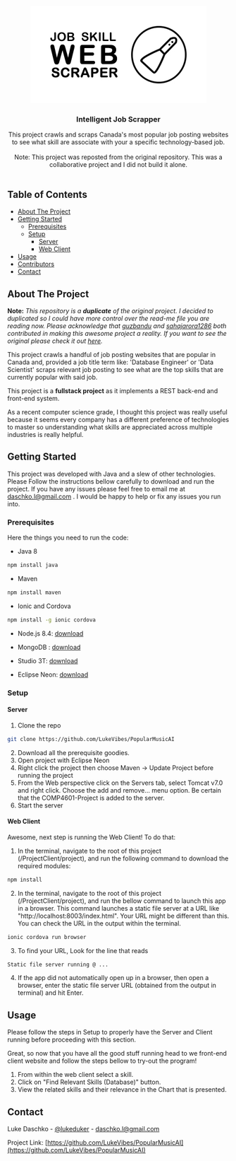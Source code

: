 
<!-- PROJECT LOGO -->
<br />
<p align="center">
  <a href="https://github.com/othneildrew/Best-README-Template">
    <img src="scraper.jpg" alt="Logo">
  </a>

  <h3 align="center">Intelligent Job Scrapper</h3>

  <p align="center">
  This project crawls and scraps Canada's most popular job posting websites to see what skill are associate with your a specific technology-based job.
    <br />
    <br />
   Note: This project was reposted from the original repository. This was a collaborative project and I did not build it alone.
   <br />
    <br />
  </p>
</p>




<!-- TABLE OF CONTENTS -->
## Table of Contents
* [About The Project](#about-the-project)
* [Getting Started](#getting-started)
  * [Prerequisites](#prerequisites)
  * [Setup](#setup)
	  *  [Server](#server)
	  * [Web Client](#web-client)
 * [Usage](#usage)
* [Contributors](#Contributors)
* [Contact](#contact)




<!-- ABOUT THE PROJECT -->
## About The Project


**Note:** *This repository is a **duplicate** of the original project. I decided to duplicated so I could have more control over the read-me file you are reading now. Please acknowledge that [guzbandu](https://github.com/guzbandu) and [sahajarora1286](https://github.com/sahajarora1286) both contributed in making this awesome project a reality. If you want to see the original please check it out [here](https://github.com/guzbandu/comp4601-Project).*

This project crawls a handful of job posting websites that are popular in Canada and, provided a job title term like: 'Database Engineer' or 'Data Scientist' scraps relevant job posting to see what are the top skills that are currently popular with said job. 

This project is a **fullstack project** as it implements a REST back-end and front-end system.

As a recent computer science grade, I thought this project was really useful because it seems every company has a different preference of technologies to master so understanding what skills are appreciated across multiple industries is really helpful. 






<!-- GETTING STARTED -->
## Getting Started

This project was developed with Java and a slew of other technologies. Please Follow the instructions bellow carefully to download and run the project. If you have any issues please feel free to email me at daschko.l@gmail.com . I would be happy to help or fix any issues you run into.

### Prerequisites

Here the things you need to run the code:
* Java 8
```sh
npm install java
```

* Maven
```sh
npm install maven
```
* Ionic and Cordova
```sh
npm install -g ionic cordova
```
 * Node.js 8.4: [download](https://nodejs.org/en/blog/release/v8.4.0/)
 
* MongoDB : [download](https://www.mongodb.com/download-center/community)

* Studio 3T: [download](https://studio3t.com/download/)

* Eclipse Neon: [download](https://www.eclipse.org/neon/)



### Setup
#### Server
1. Clone the repo
```sh
git clone https://github.com/LukeVibes/PopularMusicAI
```
2. Download all the prerequisite goodies.
3. Open project with Eclipse Neon 
4. Right click the project then choose Maven -> Update Project before running the project 
5. From the Web perspective click on the Servers tab, select Tomcat v7.0 and right click. Choose the add and remove... menu option. Be certain that the COMP4601-Project is added to the server.
6. Start the server

#### Web Client
Awesome, next step is running the Web Client! To do that:
1.  In the terminal, navigate to the root of this project (/ProjectClient/project), and run the following command to download the required modules: 
```sh
npm install
```
2. In the terminal, navigate to the root of this project (/ProjectClient/project), and run the bellow command to launch this app in a browser. This command launches a static file server at a URL like "http://localhost:8003/index.html". Your URL might be different than this. You can check the URL in the output within the terminal.
```sh
ionic cordova run browser
```
3. To find your URL, Look for the line that reads
```sh
Static file server running @ ...
```
4.  If the app did not automatically open up in a browser, then open a browser, enter the static file server URL (obtained from the output in terminal) and hit Enter.





<!-- USAGE EXAMPLES -->
## Usage

Please follow the steps in Setup to properly have the Server and Client running before proceeding with this section.

Great, so now that you have all the good stuff running head to we front-end client website and follow the steps bellow to try-out the program!

 1. From within the web client select a skill.
 2. Click on "Find Relevant Skills (Database)" button.
 3. View the related skills and their relevance in the Chart that is presented.


<!-- CONTACT -->
## Contact

Luke Daschko - [@lukeduker](https://www.instagram.com/lukeduker/) - daschko.l@gmail.com

Project Link: [https://github.com/LukeVibes/PopularMusicAI](https://github.com/LukeVibes/PopularMusicAI)









<!-- MARKDOWN LINKS & IMAGES -->
[build-shield]: https://img.shields.io/badge/build-passing-brightgreen.svg?style=flat-square
[contributors-shield]: https://img.shields.io/badge/contributors-1-orange.svg?style=flat-square
[license-shield]: https://img.shields.io/badge/license-MIT-blue.svg?style=flat-square
[license-url]: https://choosealicense.com/licenses/mit
[linkedin-shield]: https://img.shields.io/badge/-LinkedIn-black.svg?style=flat-square&logo=linkedin&colorB=555
[linkedin-url]: https://linkedin.com/in/othneildrew
[product-screenshot]: https://raw.githubusercontent.com/othneildrew/Best-README-Template/master/screenshot.png
